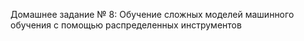 Домашнeе заданиe № 8: Обучение сложных моделей машинного обучения с помощью распределенных инструментов